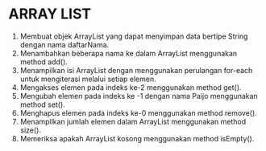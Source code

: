 # ARRAY LIST
1. Membuat objek ArrayList yang dapat menyimpan data bertipe String dengan nama daftarNama.
2. Menambahkan beberapa nama ke dalam ArrayList menggunakan method add().
3. Menampilkan isi ArrayList dengan menggunakan perulangan for-each untuk mengiterasi melalui 
setiap elemen.
4. Mengakses elemen pada indeks ke-2 menggunakan method get().
5. Mengubah elemen pada indeks ke -1 dengan nama Paijo menggunakan method set().
6. Menghapus elemen pada indeks ke-0 menggunakan method remove().
7. Menampilkan jumlah elemen dalam ArrayList menggunakan method size().
8. Memeriksa apakah ArrayList kosong menggunakan method isEmpty().
